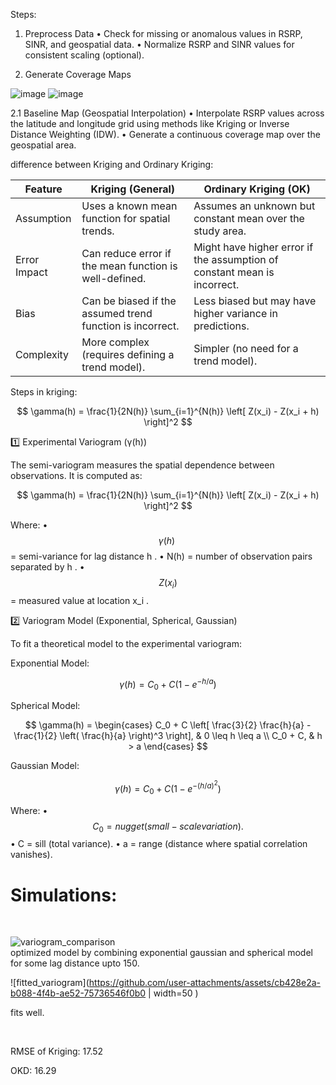 Steps:
1. Preprocess Data
	•	Check for missing or anomalous values in RSRP, SINR, and geospatial data.
	•	Normalize RSRP and SINR values for consistent scaling (optional).

2. Generate Coverage Maps


![image](https://github.com/user-attachments/assets/051c84fa-0676-4e6e-ad82-ebfe38d8504a)
![image](https://github.com/user-attachments/assets/c1f03a96-f1b7-4d61-abbe-a18b4681dddb)


2.1 Baseline Map (Geospatial Interpolation)
	•	Interpolate RSRP values across the latitude and longitude grid using methods like Kriging or Inverse Distance Weighting (IDW).
	•	Generate a continuous coverage map over the geospatial area.

 difference between Kriging and Ordinary Kriging: 
 

 |Feature	|Kriging (General)   |	 Ordinary Kriging (OK)  |
|-----|-----|-------|
|Assumption	|Uses a known mean function for spatial trends.|	Assumes an unknown but constant mean over the study area. |
|Error Impact |	Can reduce error if the mean function is well-defined.|	Might have higher error if the assumption of constant mean is incorrect.|
|Bias	|Can be biased if the assumed trend function is incorrect.	|Less biased but may have higher variance in predictions.|
|Complexity |	More complex (requires defining a trend model).|	Simpler (no need for a trend model).|
 
 
Steps in kriging:


$$ \gamma(h) = \frac{1}{2N(h)} \sum_{i=1}^{N(h)} \left[ Z(x_i) - Z(x_i + h) \right]^2 $$

1️⃣ Experimental Variogram (γ(h))

The semi-variogram measures the spatial dependence between observations. It is computed as:


$$ \gamma(h) = \frac{1}{2N(h)} \sum_{i=1}^{N(h)} \left[ Z(x_i) - Z(x_i + h) \right]^2  $$


Where:
	•	 $$ \gamma(h)\ $$ = semi-variance for lag distance  h .
	•	 N(h)  = number of observation pairs separated by  h .
	•	 $$ Z(x_i) $$ = measured value at location  x_i .

 2️⃣ Variogram Model (Exponential, Spherical, Gaussian)

To fit a theoretical model to the experimental variogram:

Exponential Model:


$$ \gamma(h) = C_0 + C \left(1 - e^{-h/a}\right)  $$


Spherical Model:


$$ \gamma(h) =
\begin{cases}
C_0 + C \left[ \frac{3}{2} \frac{h}{a} - \frac{1}{2} \left( \frac{h}{a} \right)^3 \right], & 0 \leq h \leq a \\
C_0 + C, & h > a
\end{cases}  $$


Gaussian Model:


$$ \gamma(h) = C_0 + C \left(1 - e^{-(h/a)^2}\right) $$


Where:
	•	$$ C_0  = nugget (small-scale variation). $$
	•	 C  = sill (total variance).
	•	 a  = range (distance where spatial correlation vanishes).


# Simulations:
<br>

![variogram_comparison](https://github.com/user-attachments/assets/c882d744-8aae-42da-ab12-93bbbe25ab09)
<br>
optimized model by combining exponential gaussian and spherical model for some lag distance upto 150.

![fitted_variogram](https://github.com/user-attachments/assets/cb428e2a-b088-4f4b-ae52-75736546f0b0 | width=50 )

fits well.

<br>



RMSE of Kriging: 17.52

OKD: 16.29



